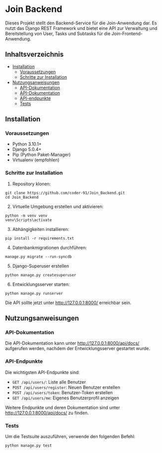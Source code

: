 # Join Backend
Dieses Projekt stellt den Backend-Service für die Join-Anwendung dar. Es nutzt das Django REST Framework und bietet eine API zur Verwaltung und Bereitstellung von User, Tasks und Subtasks für die Join-Frontend-Anwendung.

## Inhaltsverzeichnis
- [Installation](#installation)
  - [Voraussetzungen](#voraussetzungen)
  - [Schritte zur Installation](#schritte-zur-installation)
- [Nutzungsanweisungen](#nutzungsanweisungen)
  - [API-Dokumentation](#api-dokumentation)
  - [API-Dokumentation](#api-dokumentation)
  - [API-endpunkte](#api-endpunkte)
  - [Tests](#tests)



## Installation
### Voraussetzungen
- Python 3.10.1+
- Django 5.0.4+
- Pip (Python Paket-Manager)
- Virtualenv (empfohlen)

### Schritte zur Installation
1. Repository klonen:
```
git clone https://github.com/coder-91/Join_Backend.git
cd Join_Backend
```

2. Virtuelle Umgebung erstellen und aktivieren:
```
python -m venv venv
venv\Scripts\activate
```

3. Abhängigkeiten installieren:
```
pip install -r requirements.txt
```

4. Datenbankmigrationen durchführen:
```
manage.py migrate --run-syncdb
```

5. Django-Superuser erstellen
```
python manage.py createsuperuser
```

6. Entwicklungsserver starten:
```
python manage.py runserver
```

Die API sollte jetzt unter http://127.0.0.1:8000/ erreichbar sein.


## Nutzungsanweisungen

### API-Dokumentation
Die API-Dokumentation kann unter http://127.0.0.1:8000/api/docs/ aufgerufen werden, nachdem der Entwicklungsserver gestartet wurde.

### API-Endpunkte
Die wichtigsten API-Endpunkte sind:
- `GET /api/users/`: Liste alle Benutzer
- `POST /api/users/register`: Neuen Benutzer erstellen
- `POST /api/users/token`: Benutzer-Token erstellen
- `GET /api/users/me`: Eigenes Benutzerprofil anzeigen

Weitere Endpunkte und deren Dokumentation sind unter http://127.0.0.1:8000/api/docs/ zu finden.

### Tests
Um die Testsuite auszuführen, verwende den folgenden Befehl:
```
python manage.py test
```
